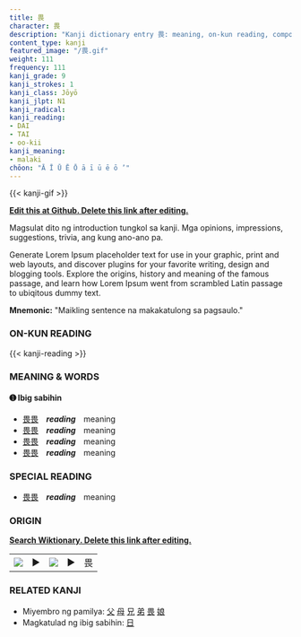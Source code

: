 ```yaml
---
title: 畏
character: 畏
description: "Kanji dictionary entry 畏: meaning, on-kun reading, compounds, origin, related kanji"
content_type: kanji
featured_image: "/畏.gif"
weight: 111
frequency: 111
kanji_grade: 9
kanji_strokes: 1
kanji_class: Jōyō
kanji_jlpt: N1
kanji_radical: 
kanji_reading: 
- DAI
- TAI
- oo-kii
kanji_meaning:
- malaki
chōon: "Ā Ī Ū Ē Ō ā ī ū ē ō ’"
---
```

[//]: # (Don't edit the line below. Kanji animated GIF code is automatically generated.)
{{< kanji-gif >}}

[//]: # (Edit below this line.)

**[Edit this at Github. Delete this link after editing.](https://github.com/tim0g/tim/tree/main/content/kanji/畏/index.md)**

Magsulat dito ng introduction tungkol sa kanji. Mga opinions, impressions, suggestions, trivia, ang kung ano-ano pa.

Generate Lorem Ipsum placeholder text for use in your graphic, print and web layouts, and discover plugins for your favorite writing, design and blogging tools. Explore the origins, history and meaning of the famous passage, and learn how Lorem Ipsum went from scrambled Latin passage to ubiqitous dummy text.
 
**Mnemonic:** "Maikling sentence na makakatulong sa pagsaulo."

### ON-KUN READING

[//]: # (Don't edit the line below. ON-KUN READING code is automatically generated.)
{{< kanji-reading >}}

### MEANING & WORDS

#### ➊ **Ibig sabihin**
  - [畏](../畏)[畏](../畏)　***reading***　meaning
  - [畏](../畏)[畏](../畏)　***reading***　meaning
  - [畏](../畏)[畏](../畏)　***reading***　meaning
  - [畏](../畏)[畏](../畏)　***reading***　meaning

### SPECIAL READING
  - [畏](../畏)[畏](../畏)　***reading***　meaning

### ORIGIN

**[Search Wiktionary. Delete this link after editing.](https://wiktionary.org/wiki/畏)**
<table class="kanji-table"><tr><td>
<img src="60px-畏-bronze.svg.png">
</td><td>▶</td><td>
<img src="60px-畏-oracle.svg.png">
</td><td>▶</td>
<td class="kanji-origin">畏</td>
</tr></table>

### RELATED KANJI
- Miyembro ng pamilya: [父](../父) [母](../母) [兄](../兄) [弟](../弟) [畏](../畏) [娘](../娘)
- Magkatulad ng ibig sabihin: [日](../日)
